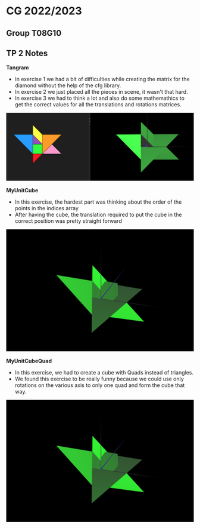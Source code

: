 # CG 2022/2023

## Group T08G10

## TP 2 Notes

**Tangram**

- In exercise 1 we had a bit of difficulties while creating the matrix for the diamond without the help of the cfg library.
- In exercise 2 we just placed all the pieces in scene, it wasn't that hard.
- In exercise 3 we had to think a lot and also do some mathemathics to get the correct values for all the translations and rotations matrices.

![Screenshot 1](screenshots/cg-t08g10-tp2-1.png)

**MyUnitCube**
- In this exercise, the hardest part was thinking about the order of the points in the indices array
- After having the cube, the translation required to put the cube in the correct position was pretty straight forward

![Screenshot 2](screenshots/cg-t08g10-tp2-2.png)

**MyUnitCubeQuad**
- In this exercise, we had to create a cube with Quads instead of triangles.
- We found this exercise to be really funny because we could use only rotations on the various axis to only one quad and form the cube that way.

![Screenshot 3](screenshots/cg-t08g10-tp2-3.png)

